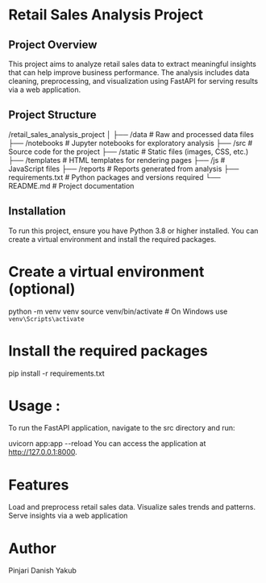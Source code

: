 # Retail Sales Analysis Project

## Project Overview
This project aims to analyze retail sales data to extract meaningful insights that can help improve business performance. The analysis includes data cleaning, preprocessing, and visualization using FastAPI for serving results via a web application.

## Project Structure
/retail_sales_analysis_project │
 ├── /data # Raw and processed data files 
 ├── /notebooks # Jupyter notebooks for exploratory analysis 
 ├── /src # Source code for the project 
 ├── /static # Static files (images, CSS, etc.) 
 ├── /templates # HTML templates for rendering pages 
 ├── /js # JavaScript files 
 ├── /reports # Reports generated from analysis 
 ├── requirements.txt # Python packages and versions required 
 └── README.md # Project documentation

## Installation

To run this project, ensure you have Python 3.8 or higher installed. You can create a virtual environment and install the required packages.

# Create a virtual environment (optional)
python -m venv venv
source venv/bin/activate  # On Windows use `venv\Scripts\activate`

# Install the required packages
pip install -r requirements.txt

# Usage :

To run the FastAPI application, navigate to the src directory and run:

uvicorn app:app --reload
You can access the application at http://127.0.0.1:8000.

# Features
Load and preprocess retail sales data.
Visualize sales trends and patterns.
Serve insights via a web application

# Author
Pinjari Danish Yakub